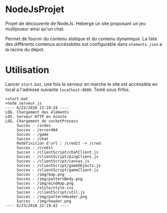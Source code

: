 # NodeJsProjet

Projet de découverte de NodeJs.
Heberge un site proposant un jeu multijoueur ainsi qu'un chat.

Permet de fournir du contenu statique et du contenu dynamique.
La liste des différents contenus accéssbiles est configurable dans ```elements.json``` a la racine du dépot.

# Utilisation

Lancer ```start.bat```, une fois le serveur en marche le site est accéssible en local a l'adresse suivante ```localhost:8080```.
Testé sous firfox.

```
>start.bat
>node serveur.js
---- 6/23/2018 22:19:24 ----
LOG. Chargement des éléments
LOG. Serveur HTTP en écoute
LOG. Chargement de socketProcess
     Succes - /index
     Succes - /error404
     Succes - /game
     Succes - /chat
     Redéfinition d'url : /credit -> /cred
     Succes - /credit
     Succes - /clientScript/chatClient.js
     Succes - /clientScript/pingClient.js
     Succes - /clientScript/canvas.js
     Succes - /clientScript/gameObjects.js
     Succes - /clientScript/gameClient.js
     Succes - /img/map.png
     Succes - /img/patternBody.png
     Succes - /img/mindmap.png
     Succes - /style/style.css
     Succes - /clientScript/util.js
     Succes - /img/patternHeader.png
     Succes - /img/header.png
---- 6/23/2018 22:19:42 ----
```
